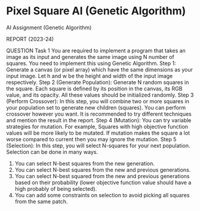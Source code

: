 # Pixel Square AI (Genetic Algorithm)

AI Assignment (Genetic Algorithm)

REPORT (2023-24)

QUESTION
Task 1 
You are required to implement a program that takes an image as its input and generates the same image using N number of squares. You need to implement this using Genetic Algorithm. 
Step 1: Generate a canvas (or pixel array) which have the same dimensions as your input image. Let h and w be the height and width of the input image respectively. 
Step 2 (Generate Population): Generate N random squares in the square. Each square is defined by its position in the canvas, its RGB value, and its opacity. All these values should be initialized randomly.
Step 3 (Perform Crossover): In this step, you will combine two or more squares in your population set to generate new children (squares). You can perform crossover however you want. It is recommended to try different techniques and mention the result in the report. 
Step 4 (Mutation): You can try variable strategies for mutation. For example, Squares with high objective function values will be more likely to be mutated. If mutation makes the square a lot worse compared to current then you may ignore the mutation. 
Step 5 (Selection): In this step, you will select N-squares for your next population. Selection can be done in many ways. 
1.	You can select N-best squares from the new generation.
2.	You can select N-best squares from the new and previous generations. 
3.	You can select N-best squared from the new and previous generations based on their probability (lower objective function value should have a high probably of being selected). 
4.	You can add some constraints on selection to avoid picking all squares from the same patch.
